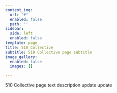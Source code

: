 ```yaml
---
content_img:
  url: "#"
  enabled: false
  path: ''
sidebar:
  side: left
  enabled: false
template: page
title: 510 Collective
subtitle: 510 Collective page subtitle
image_gallery:
  enabled: false
  images: []

---
```

510 Collective page text description update update